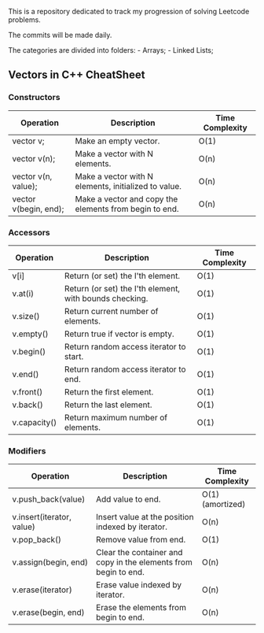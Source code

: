 This is a repository dedicated to track my progression of solving Leetcode problems. 

The commits will be made daily. 

The categories are divided into folders:
    - Arrays;
    - Linked Lists;

## Vectors in C++ CheatSheet

### Constructors 
| Operation | Description | Time Complexity | 
| ---| --- | ---|
| vector<T> v; |              Make an empty vector.                |                  O(1) |
| vector<T> v(n);   |        Make a vector with N elements.                          |  O(n) |
| vector<T> v(n, value); |   Make a vector with N elements, initialized to value.    |  O(n) |
| vector<T> v(begin, end); |  Make a vector and copy the elements from begin to end.  |  O(n) |

### Accessors
| Operation | Description | Time Complexity |
| --- | --- | ---|
| v[i] |         Return (or set) the I'th element.                      |  O(1)|
|v.at(i) |      Return (or set) the I'th element, with bounds checking. | O(1)|
|v.size() |     Return current number of elements.                      | O(1)|
|v.empty() |    Return true if vector is empty.                         | O(1)|
|v.begin()  |   Return random access iterator to start.                 | O(1)|
|v.end()     |  Return random access iterator to end.                   | O(1)|
|v.front()   |  Return the first element.                               | O(1) |
|v.back()     | Return the last element.                                | O(1) |
|v.capacity()  | Return maximum number of elements.                     |  O(1) |

### Modifiers
| Operation | Description | Time Complexity |
| --- | --- | ---|
|v.push_back(value)        | Add value to end.  |                                              O(1) (amortized)|
|v.insert(iterator, value)|  Insert value at the position indexed by iterator.   |             O(n)|
|v.pop_back()            |   Remove value from end.                               |            O(1)|
|v.assign(begin, end)   |    Clear the container and copy in the elements from begin to end.|  O(n)|
|v.erase(iterator)     |     Erase value indexed by iterator.                                | O(n)|
|v.erase(begin, end)  |      Erase the elements from begin to end.                           | O(n)|
